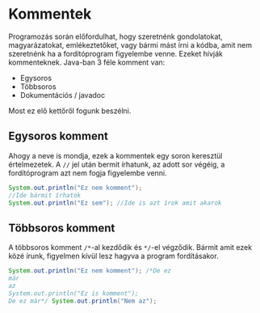 # Kommentek
Programozás során előfordulhat, hogy szeretnénk gondolatokat, magyarázatokat, emlékeztetőket, vagy bármi mást írni a kódba, amit nem szeretnénk ha a fordítóprogram figyelembe venne. Ezeket hívják kommenteknek. Java-ban 3 féle komment van:

* Egysoros
* Többsoros
* Dokumentációs / javadoc

Most ez elő kettőről fogunk beszélni.

## Egysoros komment
Ahogy a neve is mondja, ezek a kommentek egy soron keresztül értelmezetek. A `//` jel után bermit írhatunk, az adott sor végéig, a fordítóprogram azt nem fogja figyelembe venni.
```java
System.out.println("Ez nem komment");
//Ide bármit írhatok
System.out.println("Ez sem"); //Ide is azt írok amit akarok
```
## Többsoros komment
A többsoros komment `/*`-al kezdődik és `*/`-el végződik. Bármit amit ezek közé írunk, figyelmen kívül lesz hagyva a program fordításakor.
```java
System.out.println("Ez nem komment"); /*De ez
már
az
System.out.println("Ez is komment");
De ez már*/ System.out.println("Nem az");
```